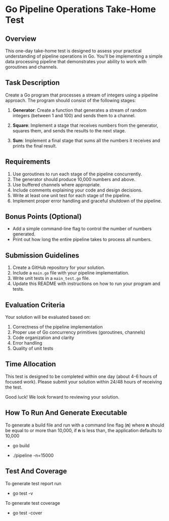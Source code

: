 # Go Pipeline Operations Take-Home Test

## Overview

This one-day take-home test is designed to assess your practical understanding of pipeline operations in Go. You'll be implementing a simple data processing pipeline that demonstrates your ability to work with goroutines and channels.

## Task Description

Create a Go program that processes a stream of integers using a pipeline approach. The program should consist of the following stages:

1. **Generator**: Create a function that generates a stream of random integers (between 1 and 100) and sends them to a channel.

2. **Square**: Implement a stage that receives numbers from the generator, squares them, and sends the results to the next stage.

3. **Sum**: Implement a final stage that sums all the numbers it receives and prints the final result.

## Requirements

1. Use goroutines to run each stage of the pipeline concurrently.
2. The generator should produce 10,000 numbers and above.
3. Use buffered channels where appropriate.
4. Include comments explaining your code and design decisions.
5. Write at least one unit test for each stage of the pipeline.
6. Implement proper error handling and graceful shutdown of the pipeline.

## Bonus Points (Optional)

- Add a simple command-line flag to control the number of numbers generated.
- Print out how long the entire pipeline takes to process all numbers.

## Submission Guidelines

1. Create a GitHub repository for your solution.
2. Include a `main.go` file with your pipeline implementation.
3. Write unit tests in a `main_test.go` file.
4. Update this README with instructions on how to run your program and tests.

## Evaluation Criteria

Your solution will be evaluated based on:

1. Correctness of the pipeline implementation
2. Proper use of Go concurrency primitives (goroutines, channels)
3. Code organization and clarity
4. Error handling
5. Quality of unit tests

## Time Allocation

This test is designed to be completed within one day (about 4-6 hours of focused work). Please submit your solution within 24/48 hours of receiving the test.

Good luck! We look forward to reviewing your solution.

## How To Run And Generate Executable

To generate a build file and run with a command line flag (**n**) where **n** should be equal to or more than 10,000, if **n** is less than, the application defaults to 10,000

* go build

* ./pipeline -n=15000

## Test And Coverage

To generate test report run
* go test -v

To generate test coverage
* go test -cover
